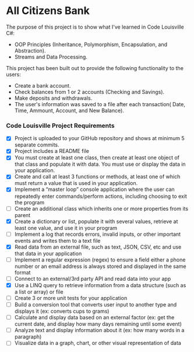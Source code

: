 # All Citizens Bank

The purpose of this project is to show what I've learned in Code Louisville C#:
* OOP Principles (Inheritance, Polymorphism, Encapsulation, and Abstraction).
* Streams and Data Processing.

This project has been built out to provide the following functionality to the users:
* Create a bank account.
* Check balances from 1 or 2 accounts (Checking and Savings).
* Make deposits and withdrawals.
* The user's information was saved to a file after each transaction( Date, Time, Ammount, Account, and New Balance).
 

### Code Louisville Project Requirements

- [X] Project is uploaded to your GitHub repository and shows at minimum 5 separate commits.
- [X] Project includes a README file
- [X] You must create at least one class, then create at least one object of that class and populate it with data. You must use or display the data in your application.
- [X] Create and call at least 3 functions or methods, at least one of which must return a value that is used in your application.
- [X] Implement a “master loop” console application where the user can repeatedly enter commands/perform actions, including choosing to exit the program
- [ ] Create an additional class which inherits one or more properties from its parent
- [X] Create a dictionary or list, populate it with several values, retrieve at least one value, and use it in your program
- [ ] Implement a log that records errors, invalid inputs, or other important events and writes them to a text file
- [X] Read data from an external file, such as text, JSON, CSV, etc and use that data in your application
- [ ] Implement a regular expression (regex) to ensure a field either a phone number or an email address is always stored and displayed in the same format
- [ ] Connect to an external/3rd party API and read data into your app
- [X] Use a LINQ query to retrieve information from a data structure (such as a list or array) or file
- [ ] Create 3 or more unit tests for your application
- [ ] Build a conversion tool that converts user input to another type and displays it (ex: converts cups to grams)
- [ ] Calculate and display data based on an external factor (ex: get the current date, and display how many days remaining until some event)
- [ ] Analyze text and display information about it (ex: how many words in a paragraph)
- [ ] Visualize data in a graph, chart, or other visual representation of data
